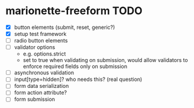 marionette-freeform TODO
==========

- [x] button elements (submit, reset, generic?)
- [x] setup test framework
- [ ] radio button elements
- [ ] validator options
    - e.g. options.strict
    - set to true when validating on submission, would allow validators to enforce required fields only on submission
- [ ] asynchronous validation
- [ ] input[type=hidden]? who needs this? (real question)
- [ ] form data serialization
- [ ] form action attribute?
- [ ] form submission
